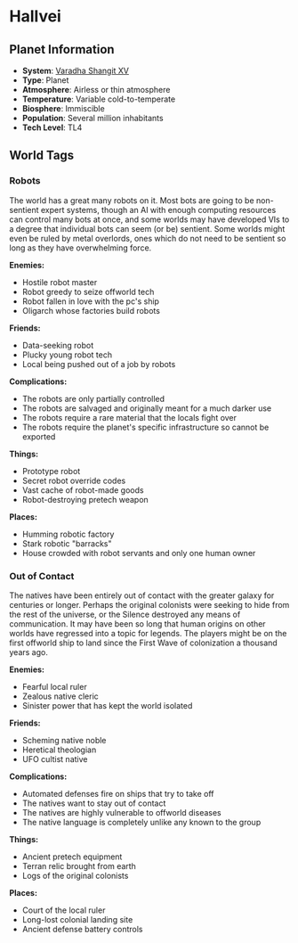 # Hallvei

## Planet Information
- **System**: [Varadha Shangit XV](../../../system--varadha-shangit-xv.md)
- **Type**: Planet
- **Atmosphere**: Airless or thin atmosphere
- **Temperature**: Variable cold-to-temperate
- **Biosphere**: Immiscible
- **Population**: Several million inhabitants
- **Tech Level**: TL4

## World Tags

### Robots

The world has a great many robots on it. Most bots are going to be non-sentient expert systems, though an AI with enough computing resources can control many bots at once, and some worlds may have developed VIs to a degree that individual bots can seem (or be) sentient. Some worlds might even be ruled by metal overlords, ones which do not need to be sentient so long as they have overwhelming force.

**Enemies:**
- Hostile robot master
- Robot greedy to seize offworld tech
- Robot fallen in love with the pc's ship
- Oligarch whose factories build robots

**Friends:**
- Data-seeking robot
- Plucky young robot tech
- Local being pushed out of a job by robots

**Complications:**
- The robots are only partially controlled
- The robots are salvaged and originally meant for a much darker use
- The robots require a rare material that the locals fight over
- The robots require the planet's specific infrastructure so cannot be exported

**Things:**
- Prototype robot
- Secret robot override codes
- Vast cache of robot-made goods
- Robot-destroying pretech weapon

**Places:**
- Humming robotic factory
- Stark robotic "barracks"
- House crowded with robot servants and only one human owner

### Out of Contact

The natives have been entirely out of contact with the greater galaxy for centuries or longer. Perhaps the original colonists were seeking to hide from the rest of the universe, or the Silence destroyed any means of communication. It may have been so long that human origins on other worlds have regressed into a topic for legends. The players might be on the first offworld ship to land since the First Wave of colonization a thousand years ago.

**Enemies:**
- Fearful local ruler
- Zealous native cleric
- Sinister power that has kept the world isolated

**Friends:**
- Scheming native noble
- Heretical theologian
- UFO cultist native

**Complications:**
- Automated defenses fire on ships that try to take off
- The natives want to stay out of contact
- The natives are highly vulnerable to offworld diseases
- The native language is completely unlike any known to the group

**Things:**
- Ancient pretech equipment
- Terran relic brought from earth
- Logs of the original colonists

**Places:**
- Court of the local ruler
- Long-lost colonial landing site
- Ancient defense battery controls

